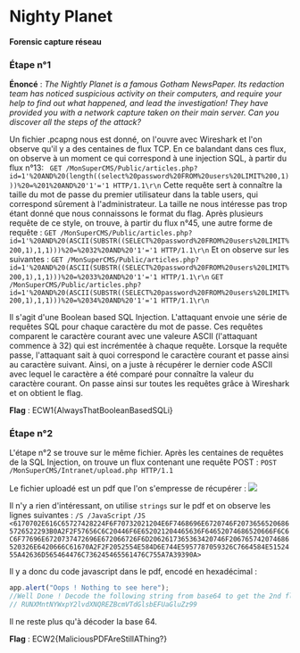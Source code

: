 # Nighty Planet
#### Forensic capture réseau

### Étape n°1

**Énoncé** : _The Nightly Planet is a famous Gotham NewsPaper. Its redaction team has noticed suspicious activity on their computers, and require your help to find out what happened, and lead the investigation!
They have provided you with a network capture taken on their main server. Can you discover all the steps of the attack?_

Un fichier .pcapng nous est donné, on l'ouvre avec Wireshark et l'on observe qu'il y a des centaines de flux TCP. En ce balandant dans ces flux, on observe à un moment ce qui correspond à une injection SQL, à partir du flux n°13: 
``` GET /MonSuperCMS/Public/articles.php?id=1'%20AND%20(length((select%20password%20FROM%20users%20LIMIT%200,1)))%20=%201%20AND%20'1'='1 HTTP/1.1\r\n```
Cette requête sert à connaître la taille du mot de passe du premier utilisateur dans la table users, qui correspond sûrement à l'administrateur. La taille ne nous intéresse pas trop étant donné que nous connaissons le format du flag. Après plusieurs requête de ce style, on trouve, à partir du flux n°45, une autre forme de requête :
```GET /MonSuperCMS/Public/articles.php?id=1'%20AND%20(ASCII(SUBSTR((SELECT%20password%20FROM%20users%20LIMIT%200,1),1,1)))%20=%2032%20AND%20'1'='1 HTTP/1.1\r\n```
Et on observe sur les suivantes :
```GET /MonSuperCMS/Public/articles.php?id=1'%20AND%20(ASCII(SUBSTR((SELECT%20password%20FROM%20users%20LIMIT%200,1),1,1)))%20=%2033%20AND%20'1'='1 HTTP/1.1\r\n```
```GET /MonSuperCMS/Public/articles.php?id=1'%20AND%20(ASCII(SUBSTR((SELECT%20password%20FROM%20users%20LIMIT%200,1),1,1)))%20=%2034%20AND%20'1'='1 HTTP/1.1\r\n```

Il s'agit d'une Boolean based SQL Injection. L'attaquant envoie une série de requêtes SQL pour chaque caractère du mot de passe. Ces requêtes comparent le caractère courant avec une valeure ASCII (l'attaquant commence à 32) qui est incrémentée à chaque requête. Lorsque la requête passe, l'attaquant sait à quoi correspond le caractère courant et passe ainsi au caractère suivant. Ainsi, on a juste à récupérer le dernier code ASCII avec lequel le caractère a été comparé pour connaître la valeur du caractère courant. On passe ainsi sur toutes les requêtes grâce à Wireshark et on obtient le flag.

**Flag** : ECW1{AlwaysThatBooleanBasedSQLi}

### Étape n°2

L'étape n°2 se trouve sur le même fichier. Après les centaines de requêtes de la SQL Injection, on trouve un flux contenant une requête POST :
```POST /MonSuperCMS/Intranet/upload.php HTTP/1.1```

Le fichier uploadé est un pdf que l'on s'empresse de récupérer : ![](pdf.png)

Il n'y a rien d'intéressant, on utilise ```strings``` sur le pdf et on observe les lignes suivantes : 
```/S /JavaScript```
```/JS <6170702E616C65727428224F6F70732021204E6F7468696E6720746F20736565206865726522293B0A2F2F57656C6C20446F6E652021204465636F64652074686520666F6C6C6F77696E6720737472696E672066726F6D2062617365363420746F206765742074686520326E6420666C61670A2F2F2052554E584D6E744E5957787059326C7664584E5152455A42636D565464476C736245465561476C755A7A39390A>```

Il y a donc du code javascript dans le pdf, encodé en hexadécimal :
```js
app.alert("Oops ! Nothing to see here");
//Well Done ! Decode the following string from base64 to get the 2nd flag
// RUNXMntNYWxpY2lvdXNQREZBcmVTdGlsbEFUaGluZz99
```
Il ne reste plus qu'à décoder la base 64.

**Flag** : ECW2{MaliciousPDFAreStillAThing?}
